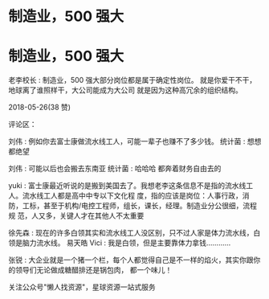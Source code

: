 # 制造业，500 强大

# 制造业，500 强大

老李校长 : 制造业，500 强大部分岗位都是属于确定性岗位。 就是你爱干不干，地球离了谁照样干，大公司能成为大公司 就是因为这种高冗余的组织结构。

2018-05-26(38 赞)

评论区：

刘伟 : 例如你去富士康做流水线工人，可能一辈子也赚不了多少钱。 统计菌 : 想想都绝望

刘伟 : 可能以后也会搬去东南亚 统计菌 : 哈哈哈 都奔着财务自由去的

yuki : 富士康最近听说的是搬到美国去了。我想老李这条信息不是指的流水线工人。流水线工人都是高中中专以下文化程 度，指的应该是岗位：人事行政，消防，工标，甚至于机构/电控工程师，组长，课长，经理。制造业分公很细，流程规 范，人又多，关键人才在其他人不太重要

徐先森 : 现在的许多白领其实和流水线工人没区别，只不过人家是体力流水线，白领是脑力流水线。 易天皓 Vici : 我是白领，但是主要靠体力拿钱…………

张锐 : 大企业就是一个猪一个栏，每个人都觉得自己是不一样的焰火，其实你跟你的领导们无论做成糖醋排还是锅包肉， 都一个味儿！

关注公众号"懒人找资源"，星球资源一站式服务